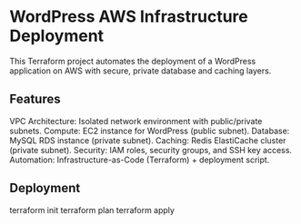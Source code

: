 # WordPress AWS Infrastructure Deployment

This Terraform project automates the deployment of a WordPress application on AWS with secure, private database and caching layers.

## Features
VPC Architecture: Isolated network environment with public/private subnets.
Compute: EC2 instance for WordPress (public subnet).
Database: MySQL RDS instance (private subnet).
Caching: Redis ElastiCache cluster (private subnet).
Security: IAM roles, security groups, and SSH key access.
Automation: Infrastructure-as-Code (Terraform) + deployment script.

## Deployment
terraform init
terraform plan
terraform apply
